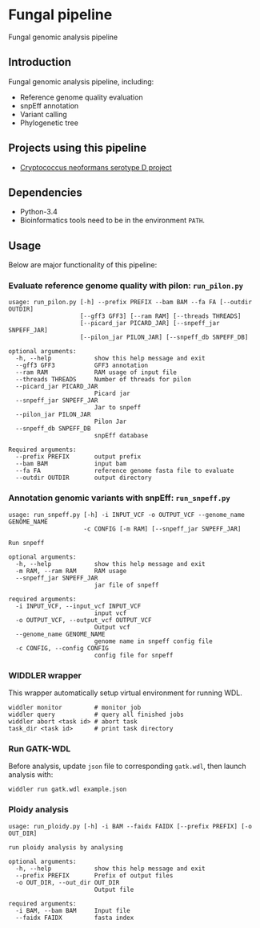 # Fungal pipeline
Fungal genomic analysis pipeline
## Introduction
Fungal genomic analysis pipeline, including:
* Reference genome quality evaluation
* snpEff annotation
* Variant calling
* Phylogenetic tree

## Projects using this pipeline
* [Cryptococcus neoformans serotype D project](analysis/crypto/README.md)

## Dependencies
* Python-3.4
* Bioinformatics tools need to be in the environment `PATH`.

## Usage
Below are major functionality of this pipeline:
### Evaluate reference genome quality with pilon: `run_pilon.py`

```
usage: run_pilon.py [-h] --prefix PREFIX --bam BAM --fa FA [--outdir OUTDIR]
                    [--gff3 GFF3] [--ram RAM] [--threads THREADS]
                    [--picard_jar PICARD_JAR] [--snpeff_jar SNPEFF_JAR]
                    [--pilon_jar PILON_JAR] [--snpeff_db SNPEFF_DB]

optional arguments:
  -h, --help            show this help message and exit
  --gff3 GFF3           GFF3 annotation
  --ram RAM             RAM usage of input file
  --threads THREADS     Number of threads for pilon
  --picard_jar PICARD_JAR
                        Picard jar
  --snpeff_jar SNPEFF_JAR
                        Jar to snpeff
  --pilon_jar PILON_JAR
                        Pilon Jar
  --snpeff_db SNPEFF_DB
                        snpEff database

Required arguments:
  --prefix PREFIX       output prefix
  --bam BAM             input bam
  --fa FA               reference genome fasta file to evaluate
  --outdir OUTDIR       output directory

```

### Annotation genomic variants with snpEff: `run_snpeff.py`

```
usage: run_snpeff.py [-h] -i INPUT_VCF -o OUTPUT_VCF --genome_name GENOME_NAME
                     -c CONFIG [-m RAM] [--snpeff_jar SNPEFF_JAR]

Run snpeff

optional arguments:
  -h, --help            show this help message and exit
  -m RAM, --ram RAM     RAM usage
  --snpeff_jar SNPEFF_JAR
                        jar file of snpeff

required arguments:
  -i INPUT_VCF, --input_vcf INPUT_VCF
                        input vcf
  -o OUTPUT_VCF, --output_vcf OUTPUT_VCF
                        Output vcf
  --genome_name GENOME_NAME
                        genome name in snpeff config file
  -c CONFIG, --config CONFIG
                        config file for snpeff
```

### WIDDLER wrapper
This wrapper automatically setup virtual environment for running WDL.
```
widdler monitor         # monitor job
widdler query           # query all finished jobs
widdler abort <task id> # abort task
task_dir <task id>      # print task directory
```

### Run GATK-WDL
Before analysis, update `json` file to corresponding `gatk.wdl`, then launch analysis with:
```
widdler run gatk.wdl example.json
```

### Ploidy analysis
```
usage: run_ploidy.py [-h] -i BAM --faidx FAIDX [--prefix PREFIX] [-o OUT_DIR]

run ploidy analysis by analysing

optional arguments:
  -h, --help            show this help message and exit
  --prefix PREFIX       Prefix of output files
  -o OUT_DIR, --out_dir OUT_DIR
                        Output file

required arguments:
  -i BAM, --bam BAM     Input file
  --faidx FAIDX         fasta index
```
